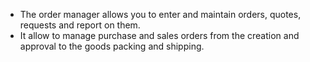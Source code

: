 - The order manager allows you to enter and maintain orders, quotes, requests and report on them.
- It allow to manage purchase and sales orders from the creation and approval to the goods packing and shipping.